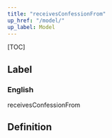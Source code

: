 ```yaml
---
title: "receivesConfessionFrom"
up_href: "/model/"
up_label: Model
---
```


[TOC]

## Label

### English
receivesConfessionFrom


## Definition



    

